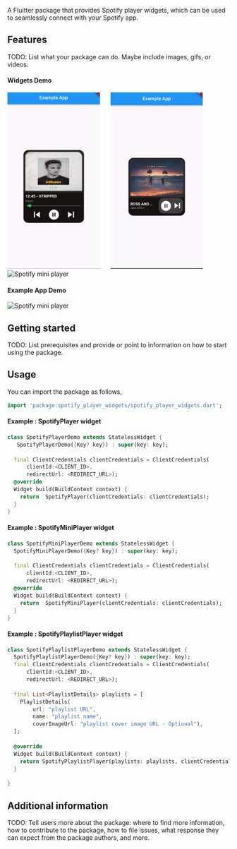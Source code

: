 A Fluitter package that provides Spotify player widgets, which can be used to seamlessly connect with your Spotify app.




## Features

TODO: List what your package can do. Maybe include images, gifs, or videos.

#### Widgets Demo


<p>
  <img src="https://github.com/ixdlabs/spotify-player-widgets/blob/master/previews/spotify_player.gif?raw=true"
    alt="Spotify player" height="400"/>
   &nbsp;&nbsp;&nbsp;&nbsp;
  <img src="https://github.com/ixdlabs/spotify-player-widgets/blob/master/previews/spotify_mini_player.gif?raw=true"
   alt="Spotify mini player" height="400"/>
   &nbsp;&nbsp;&nbsp;&nbsp;
  <img src="https://github.com/ixdlabs/spotify-player-widgets/blob/master/previews/spotify_playlist_player.gif?raw=true"
   alt="Spotify mini player" height="400"/>
</p>

#### Example App Demo


 <img src="https://github.com/ixdlabs/spotify-player-widgets/blob/master/previews/example_app.gif?raw=true"
   alt="Spotify mini player" height="400"/>

## Getting started

TODO: List prerequisites and provide or point to information on how to
start using the package.

## Usage
You can import the package as follows,

```dart
import 'package:spotify_player_widgets/spotify_player_widgets.dart';
```
#### Example : SpotifyPlayer widget

```dart
class SpotifyPlayerDemo extends StatelessWidget {
   SpotifyPlayerDemo({Key? key}) : super(key: key);

  final ClientCredentials clientCredentials = ClientCredentials(
      clientId:<CLIENT_ID>,
      redirectUrl: <REDIRECT_URL>);
  @override
  Widget build(BuildContext context) {
    return  SpotifyPlayer(clientCredentials: clientCredentials);
  }
}
```

#### Example : SpotifyMiniPlayer widget

```dart
class SpotifyMiniPlayerDemo extends StatelessWidget {
  SpotifyMiniPlayerDemo({Key? key}) : super(key: key);

  final ClientCredentials clientCredentials = ClientCredentials(
      clientId:<CLIENT_ID>,
      redirectUrl: <REDIRECT_URL>);
  @override
  Widget build(BuildContext context) {
    return  SpotifyMiniPlayer(clientCredentials: clientCredentials);
  }
}
```

#### Example : SpotifyPlaylistPlayer widget

```dart
class SpotifyPlaylistPlayerDemo extends StatelessWidget {
  SpotifyPlaylistPlayerDemo({Key? key}) : super(key: key);
  final ClientCredentials clientCredentials = ClientCredentials(
      clientId:<CLIENT_ID>,
      redirectUrl: <REDIRECT_URL>);

  final List<PlaylistDetails> playlists = [
    PlaylistDetails(
        url: "playlist URL",
        name: "playlist name",
        coverImageUrl: "playlist cover image URL - Optional"),
  ];

  @override
  Widget build(BuildContext context) {
    return SpotifyPlaylistPlayer(playlists: playlists, clientCredentials: clientCredentials);
  }

}
```
## Additional information

TODO: Tell users more about the package: where to find more information, how to 
contribute to the package, how to file issues, what response they can expect 
from the package authors, and more.
